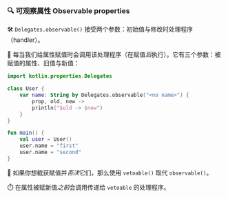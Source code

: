 
### 🔍 可观察属性 Observable properties

🛠️ `Delegates.observable()` 接受两个参数：初始值与修改时处理程序（handler）。

🔄 每当我们给属性赋值时会调用该处理程序（在赋值*后*执行）。它有三个参数：被赋值的属性、旧值与新值：

```kotlin
import kotlin.properties.Delegates

class User {
    var name: String by Delegates.observable("<no name>") {
        prop, old, new ->
        println("$old -> $new")
    }
}

fun main() {
    val user = User()
    user.name = "first"
    user.name = "second"
}
```

🚫 如果你想截获赋值并*否决*它们，那么使用 `vetoable()` 取代 `observable()`。

⏱️ 在属性被赋新值*之前*会调用传递给 `vetoable` 的处理程序。